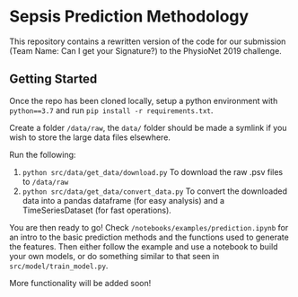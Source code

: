 Sepsis Prediction Methodology
==============================
This repository contains a rewritten version of the code for our submission (Team Name: Can I get your Signature?) to the PhysioNet 2019 challenge. 


Getting Started
---------------
Once the repo has been cloned locally, setup a python environment with ``python==3.7`` and run ``pip install -r requirements.txt``.

Create a folder `/data/raw`, the `data/` folder should be made a symlink if you wish to store the large data files elsewhere. 

Run the following:
1. ``python src/data/get_data/download.py`` To download the raw .psv files to `/data/raw`
2. ``python src/data/get_data/convert_data.py`` To convert the downloaded data into a pandas dataframe (for easy analysis) and a TimeSeriesDataset (for fast operations).
    
You are then ready to go! Check `/notebooks/examples/prediction.ipynb` for an intro to the basic prediction methods and the functions used to generate the features. Then either follow the example and use a notebook to build your own models, or do something similar to that seen in ``src/model/train_model.py``. 

More functionality will be added soon!